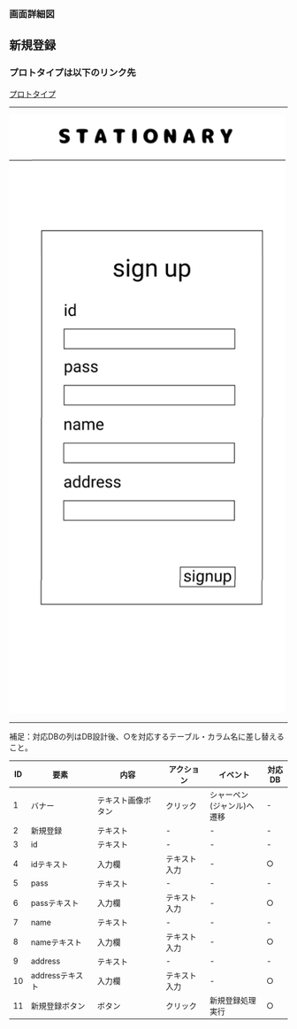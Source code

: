### 画面詳細図
## 新規登録
### プロトタイプは以下のリンク先
[プロトタイプ](https://www.figma.com/file/YN8g4ahM3raStzCZMDXhNA/stationary?node-id=1%3A10)
*****
<img src="../img/2021-09-15 (34).png" width="500">

*****
補足：対応DBの列はDB設計後、○を対応するテーブル・カラム名に差し替えること。

| ID | 要素 | 内容 | アクション | イベント | 対応DB |
|----|------|-----|------------|---------|-------|
|1   |バナー　　　　|テキスト画像ボタン|クリック　　|シャーペン(ジャンル)へ遷移|-|
|2   |新規登録　　　|テキスト　　　　　|-    　　　|-        |-|
|3   |id　　　　　　|テキスト　　　　　|-    　　　|-        |-|
|4   |idテキスト　　|入力欄　　　　　　|テキスト入力|-       |○|
|5   |pass　　　　　|テキスト　　　　　|-    　　　|-        |-|
|6   |passテキスト　|入力欄　　　　　　|テキスト入力|-       |○|
|7   |name     　　|テキスト　　　　　|-　　　    |-        |-|
|8   |nameテキスト　|入力欄　　　　　　|テキスト入力|-       |○|
|9   |address　　　|テキスト　　　　　|-　　　    |-        |-|
|10  |addressテキスト|入力欄　　　　　|テキスト入力|-        |○|
|11  |新規登録ボタン　|ボタン　　　　　|クリック　　|新規登録処理実行|○|

